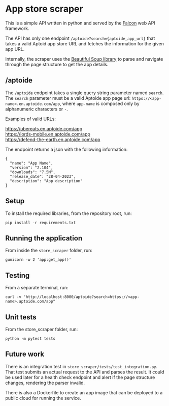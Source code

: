 # App store scraper

This is a simple API written in python and served by the [Falcon](https://falconframework.org/) web API framework.

The API has only one endpoint `/aptoide?search={aptoide_app_url}` that takes a valid Aptoid app store URL and fetches the information for the given app URL.

Internally, the scraper uses the [Beautiful Soup library](https://www.crummy.com/software/BeautifulSoup/bs4/doc/) to parse and navigate through the page structure to get the app details.

## /aptoide

The `/aptoide` endpoint takes a single query string parameter named `search`. The `search` parameter must be a valid Aptoide app page url: `https://<app-name>.en.aptoide.com/app`, where `app-name` is composed only by alphanumeric characters or `-`.

Examples of valid URLs:

https://ubereats.en.aptoide.com/app  
https://lords-mobile.en.aptoide.com/app  
https://defend-the-earth.en.aptoide.com/app

The endpoint returns a json with the following information:

```
{
  "name": "App Name",
  "version": "2.104",
  "downloads": "7.5M",
  "release_date": "28-04-2023",
  "description": "App description"
}
```

## Setup
To install the required libraries, from the repository root, run:
```
pip install -r requirements.txt
```

## Running the application
From inside the `store_scraper` folder, run:
```
gunicorn -w 2 'app:get_app()'
```

## Testing
From a separate terminal, run:
```
curl -v "http://localhost:8000/aptoide?search=https://<app-name>.aptoide.com/app"
```

## Unit tests
From the store_scraper folder, run:
```
python -m pytest tests 
```

## Future work
There is an integration test in `store_scraper/tests/test_integration.py`. That test submits an actual request to the API and parses the result.
It could be used later for a health check endpoint and alert if the page structure changes, rendering the parser invalid.

There is also a Dockerfile to create an app image that can be deployed to a public cloud for running the service.
